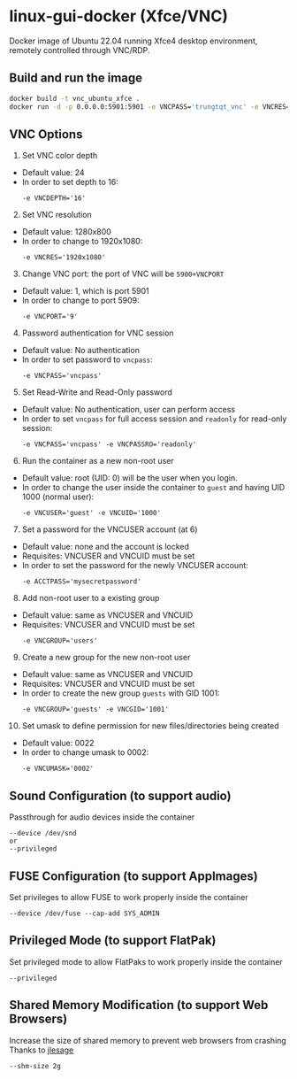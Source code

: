 # linux-gui-docker (Xfce/VNC)

Docker image of Ubuntu 22.04 running Xfce4 desktop environment, remotely controlled through VNC/RDP.

## Build and run the image
```bash
docker build -t vnc_ubuntu_xfce .
docker run -d -p 0.0.0.0:5901:5901 -e VNCPASS='trungtqt_vnc' -e VNCRES='1920x1080' --shm-size 2g vnc_ubuntu_xfce
```

## VNC Options
1. Set VNC color depth
- Default value: 24
- In order to set depth to 16:
    ```
    -e VNCDEPTH='16'
    ```

2. Set VNC resolution
- Default value: 1280x800
- In order to change to 1920x1080:
    ```
    -e VNCRES='1920x1080'
    ```

3. Change VNC port: the port of VNC will be `5900+VNCPORT`
- Default value: 1, which is port 5901
- In order to change to port 5909:
    ```
    -e VNCPORT='9'
    ```

4. Password authentication for VNC session
- Default value: No authentication
- In order to set password to `vncpass`:
    ```
    -e VNCPASS='vncpass'
    ```

5. Set Read-Write and Read-Only password
- Default value: No authentication, user can perform access
- In order to set `vncpass` for full access session and `readonly` for read-only session:
    ```
    -e VNCPASS='vncpass' -e VNCPASSRO='readonly'
    ```

6. Run the container as a new non-root user
- Default value: root (UID: 0) will be the user when you login.
- In order to change the user inside the container to `guest` and having UID 1000 (normal user):
    ```
    -e VNCUSER='guest' -e VNCUID='1000'
    ```

7. Set a password for the VNCUSER account (at 6)
- Default value: none and the account is locked
- Requisites: VNCUSER and VNCUID must be set
- In order to set the password for the newly VNCUSER account:
    ```
    -e ACCTPASS='mysecretpassword'
    ```

8. Add non-root user to a existing group
- Default value: same as VNCUSER and VNCUID
- Requisites: VNCUSER and VNCUID must be set
    ```
    -e VNCGROUP='users'
    ```

9. Create a new group for the new non-root user
- Default value: same as VNCUSER and VNCUID
- Requisites: VNCUSER and VNCUID must be set
- In order to create the new group `guests` with GID 1001:
    ```
    -e VNCGROUP='guests' -e VNCGID='1001'
    ```

10. Set umask to define permission for new files/directories being created
- Default value: 0022
- In order to change umask to 0002:
    ```
    -e VNCUMASK='0002'
    ```

## Sound Configuration (to support audio)
Passthrough for audio devices inside the container
```
--device /dev/snd
or
--privileged
```

## FUSE Configuration (to support AppImages)
Set privileges to allow FUSE to work properly inside the container
```
--device /dev/fuse --cap-add SYS_ADMIN
```

## Privileged Mode (to support FlatPak)
Set privileged mode to allow FlatPaks to work properly inside the container
```
--privileged
```

## Shared Memory Modification (to support Web Browsers)
Increase the size of shared memory to prevent web browsers from crashing \
Thanks to [jlesage](https://hub.docker.com/r/jlesage/firefox/#increasing-shared-memory-size)
```
--shm-size 2g
```